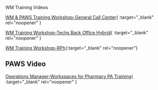WM Training Videos

[WM & PAWS Training Workshop-General Call Center](https://mygainwell.sharepoint.com/:v:/r/teams/aWFMReferenceCenter/Shared%20Documents/General/OH-SPBM%20Training/WM%20Recorded%20Training%20Sessions/WM%20%26%20PAWS%20Training%20Workshop-General%20Call%20Center.mp4?csf=1&web=1&e=ZS0ECl&nav=eyJyZWZlcnJhbEluZm8iOnsicmVmZXJyYWxBcHAiOiJTdHJlYW1XZWJBcHAiLCJyZWZlcnJhbFZpZXciOiJTaGFyZURpYWxvZyIsInJlZmVycmFsQXBwUGxhdGZvcm0iOiJXZWIiLCJyZWZlcnJhbE1vZGUiOiJ2aWV3In19){ :target="_blank" rel="noopener" }

[WM Training Workshop-Techs Back Office Hybrid](https://mygainwell.sharepoint.com/:v:/r/teams/aWFMReferenceCenter/Shared%20Documents/General/OH-SPBM%20Training/WM%20Recorded%20Training%20Sessions/WM%20Training%20Workshop%20-Techs%20Back%20Office%20Hybrid.mp4?csf=1&web=1&e=0bMC17&nav=eyJyZWZlcnJhbEluZm8iOnsicmVmZXJyYWxBcHAiOiJTdHJlYW1XZWJBcHAiLCJyZWZlcnJhbFZpZXciOiJTaGFyZURpYWxvZyIsInJlZmVycmFsQXBwUGxhdGZvcm0iOiJXZWIiLCJyZWZlcnJhbE1vZGUiOiJ2aWV3In19){ :target="_blank" rel="noopener" }

[WM Training Workshop-RPh](https://mygainwell.sharepoint.com/:v:/r/teams/aWFMReferenceCenter/Shared%20Documents/General/OH-SPBM%20Training/WM%20Recorded%20Training%20Sessions/WM%20Training%20Workshop-RPh.mp4?csf=1&web=1&e=h6T258&nav=eyJyZWZlcnJhbEluZm8iOnsicmVmZXJyYWxBcHAiOiJTdHJlYW1XZWJBcHAiLCJyZWZlcnJhbFZpZXciOiJTaGFyZURpYWxvZyIsInJlZmVycmFsQXBwUGxhdGZvcm0iOiJXZWIiLCJyZWZlcnJhbE1vZGUiOiJ2aWV3In19){:target="_blank" rel="noopener"} 

## PAWS Video

[Operations Manager-Workspaces for Pharmacy PA Training](https://mygainwell.sharepoint.com/:v:/t/aWFMReferenceCenter/EYzpK-SvzJJLhN7A6sFmQ5MBfzHqQisBORC9OHPBaJr8wQ?e=9hcmAJ&nav=eyJyZWZlcnJhbEluZm8iOnsicmVmZXJyYWxBcHAiOiJTdHJlYW1XZWJBcHAiLCJyZWZlcnJhbFZpZXciOiJTaGFyZURpYWxvZyIsInJlZmVycmFsQXBwUGxhdGZvcm0iOiJXZWIiLCJyZWZlcnJhbE1vZGUiOiJ2aWV3In19){ :target="_blank" rel="noopener" }
